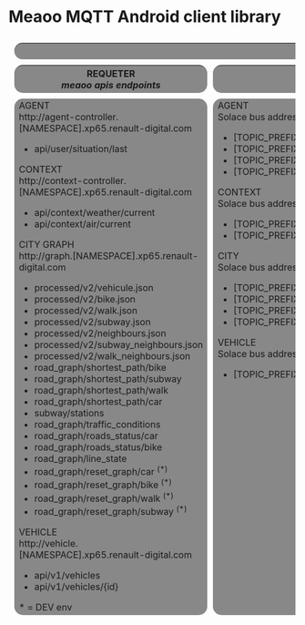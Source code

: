 # Meaoo MQTT Android client library #

<table style="border-collapse: separate; border-spacing: 10px;">
    <thead>
        <tr>
            <th colspan="3" style="border-radius: 15px; background-color: #888;"><div align="center">Votre App</div></th>
        </tr>
        <tr valign="top">
            <th style="border-radius: 15px; background-color: #888;">
                <div style="text-align:center;">REQUETER<br />
                <i>meaoo apis endpoints</i></div>
            </th>
            <th style="border-radius: 15px; background-color: #888;">
                <div style="text-align:center;">S'ABONNER<br />
                <i>meaoo events endpoints</i></div>
            </th>
            <th style="border-radius: 15px; background-color: #888;">
                <div style="text-align:center;">COMMANDER<br />
                <i>meaoo commands endpoints</i></div>
            </th>
        </tr>
    </thead>
    <tbody>
        <tr valign="top">
            <td style="border-radius: 15px; background-color: #888;">
                AGENT​<br />
                http://agent-controller.[NAMESPACE].xp65.renault-digital.com​<br />
                <ul>
                    <li>api/user/situation/last​</li>
                </ul>
                CONTEXT​<br />
                http://context-controller.[NAMESPACE].xp65.renault-digital.com​<br />
                <ul>
                    <li>api/context/weather/current​</li>
                    <li>api/context/air/current​</li>
                </ul>
                CITY GRAPH​<br />
                http://graph.[NAMESPACE].xp65.renault-digital.com<br />
                <ul>
                    <li>processed/v2/vehicule.json​</li>
                    <li>processed/v2/bike.json​</li>
                    <li>processed/v2/walk.json​</li>
                    <li>processed/v2/subway.json​</li>
                    <li>processed/v2/neighbours.json​</li>
                    <li>processed/v2/subway_neighbours.json​</li>
                    <li>processed/v2/walk_neighbours.json​</li>
                    <li>road_graph/shortest_path/bike​</li>
                    <li>road_graph/shortest_path/subway​</li>
                    <li>road_graph/shortest_path/walk​</li>
                    <li>road_graph/shortest_path/car​</li>
                    <li>subway/stations​</li>
                    <li>road_graph/traffic_conditions​</li>
                    <li>road_graph/roads_status/car​</li>
                    <li>road_graph/roads_status/bike​</li>
                    <li>road_graph/line_state​</li>
                    <li>road_graph/reset_graph/car <sup>(*)</sup>​</li>
                    <li>road_graph/reset_graph/bike <sup>(*)</sup></li>
                    <li>road_graph/reset_graph/walk <sup>(*)</sup></li>
                    <li>road_graph/reset_graph/subway <sup>(*)</sup></li>
                </ul>
                VEHICLE<br />
                http://vehicle.[NAMESPACE].xp65.renault-digital.com​<br />
                <ul>
                    <li>api/v1/vehicles</li>
                    <li>api/v1/vehicles/{id}</li>
                </ul>
                * = DEV env​
            </td>
            <td style="border-radius: 15px; background-color: #888;">
                AGENT​<br />
                Solace bus address<br />
                <ul>
                    <li>[TOPIC_PREFIX]/prod/user/situation​</li>
                    <li>[TOPIC_PREFIX]/prod/user/mission</li>
                    <li>[TOPIC_PREFIX]/prod/user/objective-reached</li>
                    <li>[TOPIC_PREFIX]/prod/user/status</li>
                </ul>
                CONTEXT​<br />
                Solace bus address<br />
                <ul>
                    <li>[TOPIC_PREFIX]/prod/context/change/weather</li>
                    <li>[TOPIC_PREFIX]/prod/context/change/air</li>
                </ul>
                CITY<br />
                Solace bus address<br />
                <ul>
                    <li>[TOPIC_PREFIX]/prod/environment/change/roads_status​</li>
                    <li>[TOPIC_PREFIX]/prod/environment/change/lines_state​</li>
                    <li>[TOPIC_PREFIX]/prod/environment/change/traffic_conditions​</li>
                    <li>[TOPIC_PREFIX]/prod/environment/change/breakdown</li>
                </ul>
                VEHICLE<br />
                Solace bus address<br />
                <ul>
                    <li>[TOPIC_PREFIX]/prod/{id}/status/attitude​</li>
                </ul>
            </td>
            <td style="border-radius: 15px; background-color: #888;">
                AGENT​<br />
                Solace bus address<br />
                <ul>
                    <li>[TOPIC_PREFIX]/prod/user/path</li>
                    <li>[TOPIC_PREFIX]/prod/user/path-to-target <sup>(*)</sup></li>
                </ul>
                CITY<br />
                Solace bus address<br />
                <ul>
                    <li>[TOPIC_PREFIX]/prod/city/reset <sup>(*)</sup></li>
                    <li>[TOPIC_PREFIX]/prod/city/morph/traffic_conditions <sup>(*)</sup></li>
                    <li>[TOPIC_PREFIX]/prod/city/morph/lines_state <sup>(*)</sup></li>
                    <li>[TOPIC_PREFIX]/prod/city/morph/roads_status <sup>(*)</sup></li>
                * = DEV env​
                </ul>
            </td>
        </tr>
    </tbody>
</table>